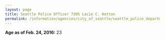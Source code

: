 ```yaml
---
layout: page
title: Seattle Police Officer 7395 Lacie C. Hatton
permalink: /information/agencies/city_of_seattle/seattle_police_department/copbook/7395/
---
```


**Age as of Feb. 24, 2016:** 23

